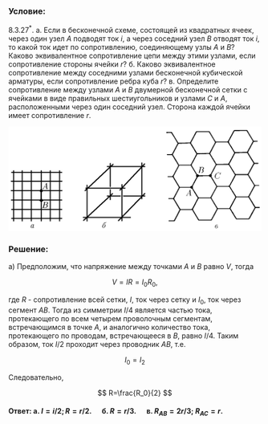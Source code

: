 ###  Условие:

$8.3.27^*.$ а. Если в бесконечной схеме, состоящей из квадратных ячеек, через один узел $A$ подводят ток $i$, а через соседний узел $B$ отводят ток $i$, то какой ток идет по сопротивлению, соединяющему узлы $A$ и $B$? Каково эквивалентное сопротивление цепи между этими узлами, если сопротивление стороны ячейки $r$? б. Каково эквивалентное сопротивление между соседними узлами бесконечной кубической арматуры, если сопротивление ребра куба $r$? в. Определите сопротивление между узлами $A$ и $B$ двумерной бесконечной сетки с ячейками в виде правильных шестиугольников и узлами $C$ и $A$, расположенными через один соседний узел. Сторона каждой ячейки имеет сопротивление $r$.

![К задаче $8.3.27$|1297x536, 80%](../../img/8.3.27/8.3.27.png)

###  Решение:

а) Предположим, что напряжение между точками $A$ и $B$ равно $V$, тогда

$$
V=IR=I_0R_0,
$$

где $R$ - сопротивление всей сетки, $I$, ток через сетку и $I_0$, ток через сегмент $AB$. Тогда из симметрии $I/4$ является частью тока, протекающего по всем четырем проволочным сегментам, встречающимся в точке $А$, и аналогично количество тока, протекающего по проводам, встречающееся в $В$, равно $I/4$. Таким образом, ток $I/2$ проходит через проводник $AB$, т.е.

$$
I_0=I_2
$$

Следовательно,

$$
R=\frac{R_0}{2}
$$

####  Ответ: а. $I=i/2;R=r/2.\quad$ б. $R=r/3.\quad$ в. $R_{AB}=2r/3;~R_{AC}=r.$